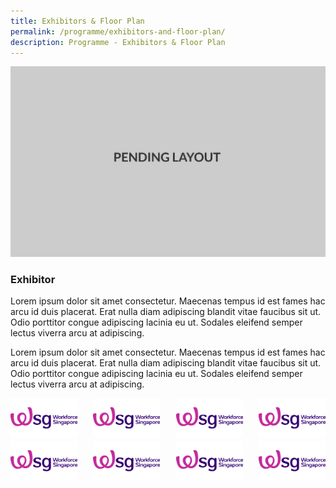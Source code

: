 ```yaml
---
title: Exhibitors & Floor Plan
permalink: /programme/exhibitors-and-floor-plan/
description: Programme - Exhibitors & Floor Plan
---
```

![pending](/images/pending_layout.png)

### **Exhibitor**

Lorem ipsum dolor sit amet consectetur. Maecenas tempus id est fames hac arcu id duis placerat. Erat nulla diam adipiscing blandit vitae faucibus sit ut. Odio porttitor congue adipiscing lacinia eu ut. Sodales eleifend semper lectus viverra arcu at adipiscing.

Lorem ipsum dolor sit amet consectetur. Maecenas tempus id est fames hac arcu id duis placerat. Erat nulla diam adipiscing blandit vitae faucibus sit ut. Odio porttitor congue adipiscing lacinia eu ut. Sodales eleifend semper lectus viverra arcu at adipiscing.

<div style="width: inherit;display: grid;gap:5%;grid-template-columns: auto auto auto auto;">
		<img src="/images/workforce_singapore.png">
		<img src="/images/workforce_singapore.png">
		<img src="/images/workforce_singapore.png">
		<img src="/images/workforce_singapore.png">
		<img src="/images/workforce_singapore.png">
		<img src="/images/workforce_singapore.png">
		<img src="/images/workforce_singapore.png">
		<img src="/images/workforce_singapore.png">
</div>

<style>
#main-content .bp-section.bp-section-pagetitle {
background-color: #CB6F31 !important;
}
</style>